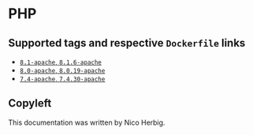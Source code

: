 # PHP

## Supported tags and respective `Dockerfile` links

 * [`8.1-apache`, `8.1.6-apache`](https://github.com/nicoherbigio/docker-php/blob/main/8.1/debian/apache/default/Dockerfile)
 * [`8.0-apache`, `8.0.19-apache`](https://github.com/nicoherbigio/docker-php/blob/main/8.0/debian/apache/default/Dockerfile)
 * [`7.4-apache`, `7.4.30-apache`](https://github.com/nicoherbigio/docker-php/blob/main/7.4/debian/apache/default/Dockerfile)

## Copyleft

This documentation was written by Nico Herbig.
